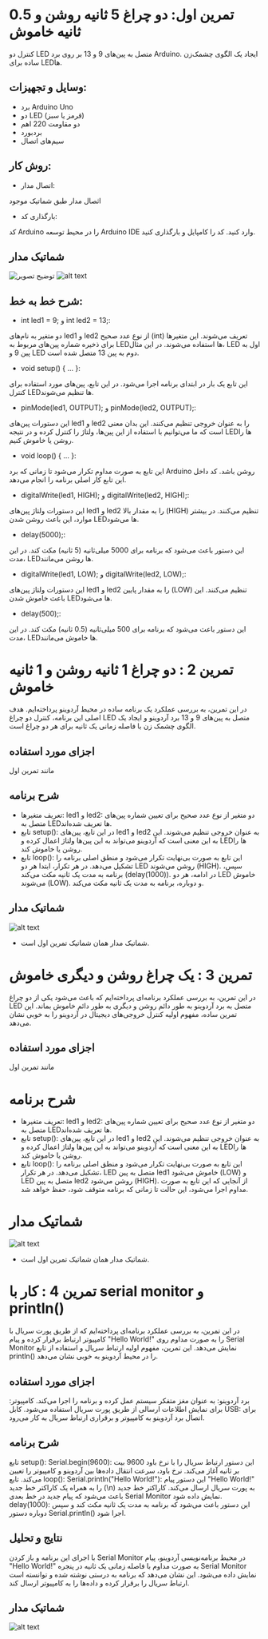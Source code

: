   
# تمرین اول: دو چراغ 5 ثانیه روشن و 0.5 ثانیه خاموش

کنترل دو LED متصل به پین‌های 9 و 13 بر روی برد Arduino.
ایجاد یک الگوی چشمک‌زن ساده برای LEDها.
## وسایل و تجهیزات:
* برد Arduino Uno
* دو LED (قرمز یا سبز)
* دو مقاومت 220 اهم
* بردبورد
* سیم‌های اتصال
  
## روش کار:

* اتصال مدار:

اثصال مدار طبق شماتیک موجود

* بارگذاری کد:
  
کد Arduino را در محیط توسعه Arduino IDE وارد کنید.
کد را کامپایل و بارگذاری کنید.

## شماتیک مدار
![توضیح تصویر](https://github.com/vahidseyyedi/microProcessor/blob/main/02%20Laboratory/img/map.png)
![alt text](https://github.com/vahidseyyedi/microProcessor/blob/main/02%20Laboratory/img/l.e%201.gif)



## شرح خط به خط:

* int led1 = 9; و int led2 = 13;:
  
دو متغیر به نام‌های led1 و led2 از نوع عدد صحیح (int) تعریف می‌شوند.
این متغیرها برای ذخیره شماره پین‌های مربوط به LEDها استفاده می‌شوند. در این مثال، LED اول به پین 9 و LED دوم به پین 13 متصل شده است.

* void setup() { ... }:
  
این تابع یک بار در ابتدای برنامه اجرا می‌شود.
در این تابع، پین‌های مورد استفاده برای کنترل LEDها تنظیم می‌شوند.

* pinMode(led1, OUTPUT); و pinMode(led2, OUTPUT);:
  
این دستورات پین‌های led1 و led2 را به عنوان خروجی تنظیم می‌کنند. این بدان معنی است که ما می‌توانیم با استفاده از این پین‌ها، ولتاژ را کنترل کرده و در نتیجه LEDها را روشن یا خاموش کنیم.

* void loop() { ... }:
  
این تابع به صورت مداوم تکرار می‌شود تا زمانی که برد Arduino روشن باشد.
کد داخل این تابع کار اصلی برنامه را انجام می‌دهد.

* digitalWrite(led1, HIGH); و digitalWrite(led2, HIGH);:
  
این دستورات ولتاژ پین‌های led1 و led2 را به مقدار بالا (HIGH) تنظیم می‌کنند. در بیشتر موارد، این باعث روشن شدن LEDها می‌شود.

* delay(5000);:
  
این دستور باعث می‌شود که برنامه برای 5000 میلی‌ثانیه (5 ثانیه) مکث کند. در این مدت، LEDها روشن می‌مانند.

* digitalWrite(led1, LOW); و digitalWrite(led2, LOW);:
  
این دستورات ولتاژ پین‌های led1 و led2 را به مقدار پایین (LOW) تنظیم می‌کنند. این باعث خاموش شدن LEDها می‌شود.

* delay(500);:
  
این دستور باعث می‌شود که برنامه برای 500 میلی‌ثانیه (0.5 ثانیه) مکث کند. در این مدت، LEDها خاموش می‌مانند.


# تمرین 2 : دو چراغ 1 ثانیه روشن و 1 ثانیه خاموش

در این تمرین، به بررسی عملکرد یک برنامه ساده در محیط آردوینو پرداخته‌ایم. هدف اصلی این برنامه، کنترل دو چراغ LED متصل به پین‌های 9 و 13 برد آردوینو و ایجاد یک الگوی چشمک زن با فاصله زمانی یک ثانیه برای هر دو چراغ است.

## اجزای مورد استفاده
مانند تمرین اول

## شرح برنامه
* تعریف متغیرها:
led1 و led2: دو متغیر از نوع عدد صحیح برای تعیین شماره پین‌های متصل به LEDها تعریف شده‌اند.
* تابع setup():
در این تابع، پین‌های led1 و led2 به عنوان خروجی تنظیم می‌شوند. این به این معنی است که آردوینو می‌تواند به این پین‌ها ولتاژ اعمال کرده و LEDها را روشن یا خاموش کند.
* تابع loop():
این تابع به صورت بی‌نهایت تکرار می‌شود و منطق اصلی برنامه را تشکیل می‌دهد.
در هر تکرار، ابتدا هر دو LED روشن می‌شوند (HIGH).
سپس، برنامه به مدت یک ثانیه مکث می‌کند (delay(1000)).
در ادامه، هر دو LED خاموش می‌شوند (LOW).
و دوباره، برنامه به مدت یک ثانیه مکث می‌کند.

## شماتیک مدار
![alt text](https://github.com/vahidseyyedi/microProcessor/blob/main/02%20Laboratory/img/l.e%202.gif)
* شماتیک مدار همان شماتیک تمرین اول است.

# تمرین 3 : یک چراغ روشن و دیگری خاموش
در این تمرین، به بررسی عملکرد برنامه‌ای پرداخته‌ایم که باعث می‌شود یکی از دو چراغ LED متصل به برد آردوینو به طور دائم روشن و دیگری به طور دائم خاموش بماند. این تمرین ساده، مفهوم اولیه کنترل خروجی‌های دیجیتال در آردوینو را به خوبی نشان می‌دهد.

## اجزای مورد استفاده
مانند تمرین اول

# شرح برنامه
* تعریف متغیرها:
led1 و led2: دو متغیر از نوع عدد صحیح برای تعیین شماره پین‌های متصل به LEDها تعریف شده‌اند.
* تابع setup():
در این تابع، پین‌های led1 و led2 به عنوان خروجی تنظیم می‌شوند. این به این معنی است که آردوینو می‌تواند به این پین‌ها ولتاژ اعمال کرده و LEDها را روشن یا خاموش کند.
* تابع loop():
این تابع به صورت بی‌نهایت تکرار می‌شود و منطق اصلی برنامه را تشکیل می‌دهد.
در هر تکرار، LED متصل به پین led1 خاموش می‌شود (LOW) و LED متصل به پین led2 روشن می‌شود (HIGH). از آنجایی که این تابع به صورت مداوم اجرا می‌شود، این حالت تا زمانی که برنامه متوقف شود، حفظ خواهد شد.

# شماتیک مدار
![alt text](https://github.com/vahidseyyedi/microProcessor/blob/main/02%20Laboratory/img/l.e%203.gif)
* شماتیک مدار همان شماتیک تمرین اول است.

# تمرین 4 : کار با serial monitor و println()

در این تمرین، به بررسی عملکرد برنامه‌ای پرداخته‌ایم که از طریق پورت سریال با کامپیوتر ارتباط برقرار کرده و پیام "Hello World!" را به صورت مداوم روی Serial Monitor نمایش می‌دهد. این تمرین، مفهوم اولیه ارتباط سریال و استفاده از تابع println() را در محیط آردوینو به خوبی نشان می‌دهد.

## اجزای مورد استفاده
برد آردوینو: به عنوان مغز متفکر سیستم عمل کرده و برنامه را اجرا می‌کند.
کامپیوتر: برای نمایش اطلاعات ارسالی از طریق پورت سریال استفاده می‌شود.
کابل USB: برای اتصال برد آردوینو به کامپیوتر و برقراری ارتباط سریال به کار می‌رود.

## شرح برنامه
تابع setup():
Serial.begin(9600): این دستور ارتباط سریال را با نرخ باود 9600 بیت بر ثانیه آغاز می‌کند. نرخ باود، سرعت انتقال داده‌ها بین آردوینو و کامپیوتر را تعیین می‌کند.
تابع loop():
Serial.println("Hello World!"): این دستور پیام "Hello World!" را به همراه یک کاراکتر خط جدید (\n) به پورت سریال ارسال می‌کند. کاراکتر خط جدید باعث می‌شود که پیام جدید در خط بعدی Serial Monitor نمایش داده شود.
delay(1000): این دستور باعث می‌شود که برنامه به مدت یک ثانیه مکث کند و سپس دوباره دستور Serial.println() اجرا شود.

## نتایج و تحلیل
با اجرای این برنامه و باز کردن Serial Monitor در محیط برنامه‌نویسی آردوینو، پیام "Hello World!" به صورت مداوم با فاصله زمانی یک ثانیه در پنجره Serial Monitor نمایش داده می‌شود. این نشان می‌دهد که برنامه به درستی نوشته شده و توانسته است ارتباط سریال را برقرار کرده و داده‌ها را به کامپیوتر ارسال کند.

## شماتیک مدار
![alt text](https://github.com/vahidseyyedi/microProcessor/blob/main/02%20Laboratory/img/l.e%204.gif)

